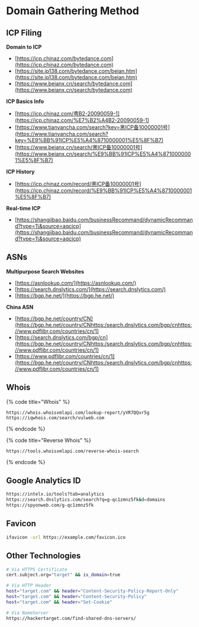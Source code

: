 # Domain Gathering Method

## ICP Filing

**Domain to ICP**

* [https://icp.chinaz.com/bytedance.com](https://icp.chinaz.com/bytedance.com)
* [https://site.ip138.com/bytedance.com/beian.htm](https://site.ip138.com/bytedance.com/beian.htm)
* [https://www.beianx.cn/search/bytedance.com](https://www.beianx.cn/search/bytedance.com)

**ICP Basics Info**

* [https://icp.chinaz.com/粤B2-20090059-1](https://icp.chinaz.com/%E7%B2%A4B2-20090059-1)
* [https://www.tianyancha.com/search?key=黑ICP备10000001号](https://www.tianyancha.com/search?key=%E9%BB%91ICP%E5%A4%8710000001%E5%8F%B7)
* [https://www.beianx.cn/search/黑ICP备10000001号](https://www.beianx.cn/search/%E9%BB%91ICP%E5%A4%8710000001%E5%8F%B7)

**ICP History**

* [https://icp.chinaz.com/record/黑ICP备10000001号](https://icp.chinaz.com/record/%E9%BB%91ICP%E5%A4%8710000001%E5%8F%B7)

**Real-time ICP**

* [https://shangjibao.baidu.com/businessRecommand/dynamicRecommand?type=1\&source=aqcicp](https://shangjibao.baidu.com/businessRecommand/dynamicRecommand?type=1\&source=aqcicp)

## ASNs

**Multipurpose Search Websites**

* [https://asnlookup.com/](https://asnlookup.com/)
* [https://search.dnslytics.com/](https://search.dnslytics.com/)
* [https://bgp.he.net/](https://bgp.he.net/)

**China ASN**

* [https://bgp.he.net/country/CN](https://bgp.he.net/country/CNhttps:/search.dnslytics.com/bgp/cnhttps://www.pdflibr.com/countries/cn/1)
* [https://search.dnslytics.com/bgp/cn](https://bgp.he.net/country/CNhttps:/search.dnslytics.com/bgp/cnhttps://www.pdflibr.com/countries/cn/1)
* [https://www.pdflibr.com/countries/cn/1](https://bgp.he.net/country/CNhttps:/search.dnslytics.com/bgp/cnhttps://www.pdflibr.com/countries/cn/1)

## Whois

{% code title="Whois" %}
```
https://whois.whoisxmlapi.com/lookup-report/yVR7QQvr5g
https://iqwhois.com/search/vulweb.com
```
{% endcode %}

{% code title="Reverse Whois" %}
```
https://tools.whoisxmlapi.com/reverse-whois-search
```
{% endcode %}

## Google Analytics ID

```bash
https://intelx.io/tools?tab=analytics
https://search.dnslytics.com/search?q=g-qc1zmnz5fk&d=domains
https://spyonweb.com/g-qc1zmnz5fk
```

## Favicon

```bash
ifavicon -url https://example.com/favicon.ico
```

## Other Technologies

```bash
# Via HTTPS Certificate
cert.subject.org="target" && is_domain=true

# Via HTTP Header
host="target.com" && header="Content-Security-Policy-Report-Only"
host="target.com" && header="Content-Security-Policy"
host="target.com" && header="Set-Cookie"

# Via NameServer
https://hackertarget.com/find-shared-dns-servers/
```
